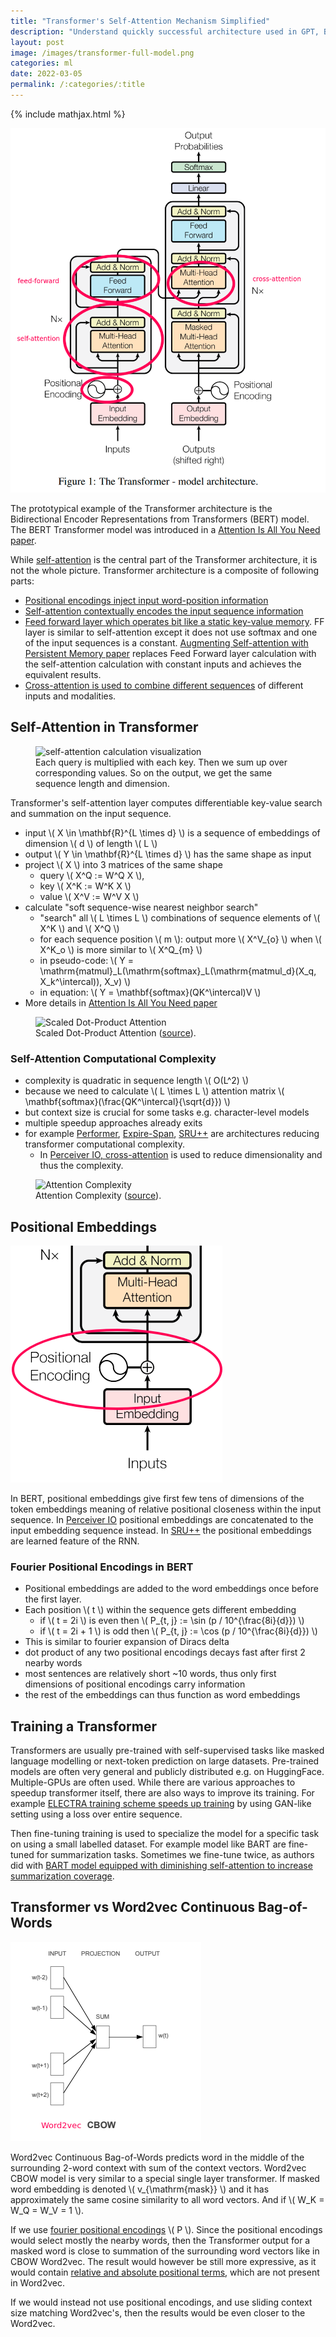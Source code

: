 ```yaml
---
title: "Transformer's Self-Attention Mechanism Simplified"
description: "Understand quickly successful architecture used in GPT, BERT, and other famous transformer models."
layout: post
image: /images/transformer-full-model.png
categories: ml
date: 2022-03-05
permalink: /:categories/:title
---
```


{% include mathjax.html %}

![BERT full model diagram](/images/transformer-full-model.png)

The prototypical example of the Transformer architecture is the Bidirectional Encoder Representations from Transformers (BERT) model. The BERT Transformer model was introduced in a [Attention Is All You Need paper](https://arxiv.org/abs/1706.03762).

While [self-attention](#self-attention-in-transformer) is the central part of the Transformer architecture, it is not the whole picture.
Transformer architecture is a composite of following parts:
- [Positional encodings inject input word-position information](#positional-embeddings)
- [Self-attention contextually encodes the input sequence information](#self-attention-in-transformer)
- [Feed forward layer which operates bit like a static key-value memory](/ml/Feed-Forward-Self-Attendion-Key-Value-Memory). FF layer is similar to self-attention except it does not use softmax and one of the input sequences is a constant.
  [Augmenting Self-attention with Persistent Memory paper](/ml/Feed-Forward-Self-Attendion-Key-Value-Memory) replaces Feed Forward layer calculation with the self-attention calculation with constant inputs and achieves the equivalent results.
- [Cross-attention is used to combine different sequences](/ml/cross-attention-in-transformer-architecture) of different inputs and modalities.

## Self-Attention in Transformer
<figure class="figure">
    <img
        class="figure-img img-fluid rounded lazyload"
        data-src="/images/self-attention-calculation-visualisation.png"
        alt="self-attention calculation visualization"/>
    <figcaption class="figure-caption">Each query is multiplied with each key. Then we sum up over corresponding values. So on the output, we get the same sequence length and dimension.</figcaption>
</figure>

Transformer's self-attention layer computes differentiable key-value search and summation on the input sequence.

- input \\( X \in \mathbf{R}^{L \times d} \\) is a sequence of embeddings of dimension \\( d \\) of length \\( L \\)
- output \\( Y \in \mathbf{R}^{L \times d} \\) has the same shape as input
- project \\( X \\) into 3 matrices of the same shape
  - query \\( X^Q := W^Q X \\),
  - key \\( X^K := W^K X \\)
  - value \\( X^V := W^V X \\)
- calculate "soft sequence-wise nearest neighbor search"
  - "search" all \\( L \times L \\) combinations of sequence elements of \\( X^K \\) and \\( X^Q \\)
  - for each sequence position \\( m \\): output more \\( X^V_{o} \\) when \\( X^K_o \\) is more similar to \\( X^Q_{m} \\)
  - in pseudo-code: \\( Y = \mathrm{matmul}_L(\mathrm{softmax}_L(\mathrm{matmul_d}(X_q, X_k^\intercal)), X_v) \\)
  - in equation: \\( Y = \mathbf{softmax}(QK^\intercal)V \\)
- More details in [Attention Is All You Need paper](https://arxiv.org/abs/1706.03762)

<figure class="figure">
    <img
        class="figure-img img-fluid rounded lazyload"
        alt="Scaled Dot-Product Attention"
        data-src="/images/expire-span-attention-recap.png"
        style="max-width: 500px">
    <figcaption class="figure-caption">
        Scaled Dot-Product Attention (<a href="https://arxiv.org/pdf/1706.03762.pdf">source</a>).
    </figcaption>
</figure>

### Self-Attention Computational Complexity
- complexity is quadratic in sequence length \\( O(L^2) \\)
- because we need to calculate \\( L \times L \\) attention matrix \\( \mathbf{softmax}(\frac{QK^\intercal}{\sqrt{d}}) \\)
- but context size is crucial for some tasks e.g. character-level models
- multiple speedup approaches already exits
- for example [Performer](/ml/Performers-FAVOR+-Faster-Transformer-Attention), [Expire-Span](/ml/expire-span-scaling-transformer-by-forgetting), [SRU++](/ml/SRU++-Speeds-Up-Transformer-with-Simple-Recurrent-Unit-RNN) are architectures reducing transformer computational complexity.
  - In [Perceiver IO, cross-attention](/ml/cross-attention-in-transformer-architecture#cross-attention-in-perceiver-io) is used to reduce dimensionality and thus the complexity.

<figure class="figure">
    <img
        class="figure-img img-fluid rounded lazyload"
        alt="Attention Complexity"
        data-src="/images/expire-span-attention-complexity.png"
        style="max-width: 500px">
    <figcaption class="figure-caption">
        Attention Complexity (<a href="https://arxiv.org/pdf/2009.14794.pdf">source</a>).
    </figcaption>
</figure>


## Positional Embeddings

![positional embeddings in BERT architecture](/images/transformer-positional-embeddings.png)

In BERT, positional embeddings give first few tens of dimensions of the token embeddings meaning of relative positional closeness within the input sequence.
In [Perceiver IO](/ml/cross-attention-in-transformer-architecture#cross-attention-in-perceiver-io) positional embeddings are concatenated to the input embedding sequence instead.
In [SRU++](/ml/SRU++-Speeds-Up-Transformer-with-Simple-Recurrent-Unit-RNN) the positional embeddings are learned feature of the RNN.


### Fourier Positional Encodings in BERT
- Positional embeddings are added to the word embeddings once before the first layer.
- Each position \\( t \\) within the sequence gets different embedding
  - if \\( t = 2i \\) is even then \\( P_{t, j} := \sin (p / 10^{\frac{8i}{d}})  \\)
  - if \\( t = 2i + 1 \\) is odd then \\( P_{t, j} := \cos (p / 10^{\frac{8i}{d}})  \\)
- This is similar to fourier expansion of Diracs delta
- dot product of any two positional encodings decays fast after first 2 nearby words
- most sentences are relatively short ~10 words, thus only first dimensions of positional encodings carry information
- the rest of the embeddings can thus function as word embeddings


## Training a Transformer
Transformers are usually pre-trained with self-supervised tasks like masked language modelling or next-token prediction on large datasets.
Pre-trained models are often very general and publicly distributed e.g. on HuggingFace.
Multiple-GPUs are often used. While there are various approaches to speedup transformer itself, there are also ways to improve its training.
For example [ELECTRA training scheme speeds up training](/ml/electra-4x-cheaper-bert-training) by using GAN-like setting using a loss over entire sequence.

Then fine-tuning training is used to specialize the model for a specific task on using a small labelled dataset.
For example model like BART are fine-tuned for summarization tasks.
Sometimes we fine-tune twice, as authors did with [BART model equipped with diminishing self-attention to increase summarization coverage](/ml/submodularity-in-ranking-summarization-and-self-attention).


## Transformer vs Word2vec Continuous Bag-of-Words

![Word2vec CBOW](/images/transformer-and-word2vec-cbow.png)


Word2vec Continuous Bag-of-Words predicts word in the middle of the surrounding 2-word context with sum of the context vectors.
Word2vec CBOW model is very similar to a special single layer transformer.
If masked word embedding is denoted \\( v_{\mathrm{mask}} \\) and it has approximately the same cosine similarity to all word vectors.
And if \\( W_K = W_Q = W_V = 1 \\). 

If we use [fourier positional encodings](#fourier-positional-encodings-in-bert) \\( P \\).
Since the positional encodings would select mostly the nearby words, then the Transformer output for a masked word is close to summation of the surrounding word vectors like in CBOW Word2vec.
The result would however be still more expressive, as it would contain [relative and absolute positional terms](https://www.reddit.com/r/MachineLearning/comments/cttefo/d_positional_encoding_in_transformer/exs7d08/),
which are not present in Word2vec.

If we would instead not use positional encodings, and use sliding context size matching Word2vec's, then the results would be even closer to the Word2vec.